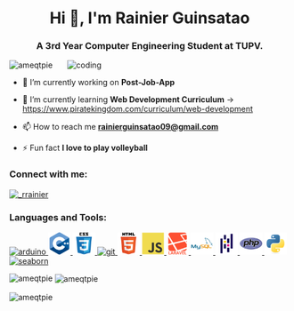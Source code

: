 <h1 align="center">Hi 👋, I'm Rainier Guinsatao</h1>
<h3 align="center">A 3rd Year Computer Engineering Student at TUPV.</h3>
<img align="right" alt="coding" width="400" src="https://media.tenor.com/GfSX-u7VGM4AAAAC/coding.gif"/>

<p align="left"> <img src="https://komarev.com/ghpvc/?username=ameqtpie&label=Profile%20views&color=0e75b6&style=flat" alt="ameqtpie" /> </p>

- 🔭 I’m currently working on **Post-Job-App**

- 🌱 I’m currently learning **Web Development Curriculum** -> https://www.piratekingdom.com/curriculum/web-development

- 📫 How to reach me **rainierguinsatao09@gmail.com**

- ⚡ Fun fact **I love to play volleyball**

<h3 align="left">Connect with me:</h3>
<p align="left">
<a href="https://instagram.com/_rrainier" target="blank"><img align="center" src="https://raw.githubusercontent.com/rahuldkjain/github-profile-readme-generator/master/src/images/icons/Social/instagram.svg" alt="_rrainier" height="30" width="40" /></a>
</p>

<h3 align="left">Languages and Tools:</h3>
<p align="left"> <a href="https://www.arduino.cc/" target="_blank" rel="noreferrer"> <img src="https://cdn.worldvectorlogo.com/logos/arduino-1.svg" alt="arduino" width="40" height="40"/> </a> <a href="https://www.w3schools.com/cpp/" target="_blank" rel="noreferrer"> <img src="https://raw.githubusercontent.com/devicons/devicon/master/icons/cplusplus/cplusplus-original.svg" alt="cplusplus" width="40" height="40"/> </a> <a href="https://www.w3schools.com/css/" target="_blank" rel="noreferrer"> <img src="https://raw.githubusercontent.com/devicons/devicon/master/icons/css3/css3-original-wordmark.svg" alt="css3" width="40" height="40"/> </a> <a href="https://git-scm.com/" target="_blank" rel="noreferrer"> <img src="https://www.vectorlogo.zone/logos/git-scm/git-scm-icon.svg" alt="git" width="40" height="40"/> </a> <a href="https://www.w3.org/html/" target="_blank" rel="noreferrer"> <img src="https://raw.githubusercontent.com/devicons/devicon/master/icons/html5/html5-original-wordmark.svg" alt="html5" width="40" height="40"/> </a> <a href="https://developer.mozilla.org/en-US/docs/Web/JavaScript" target="_blank" rel="noreferrer"> <img src="https://raw.githubusercontent.com/devicons/devicon/master/icons/javascript/javascript-original.svg" alt="javascript" width="40" height="40"/> </a> <a href="https://laravel.com/" target="_blank" rel="noreferrer"> <img src="https://raw.githubusercontent.com/devicons/devicon/master/icons/laravel/laravel-plain-wordmark.svg" alt="laravel" width="40" height="40"/> </a> <a href="https://www.mysql.com/" target="_blank" rel="noreferrer"> <img src="https://raw.githubusercontent.com/devicons/devicon/master/icons/mysql/mysql-original-wordmark.svg" alt="mysql" width="40" height="40"/> </a> <a href="https://pandas.pydata.org/" target="_blank" rel="noreferrer"> <img src="https://raw.githubusercontent.com/devicons/devicon/2ae2a900d2f041da66e950e4d48052658d850630/icons/pandas/pandas-original.svg" alt="pandas" width="40" height="40"/> </a> <a href="https://www.php.net" target="_blank" rel="noreferrer"> <img src="https://raw.githubusercontent.com/devicons/devicon/master/icons/php/php-original.svg" alt="php" width="40" height="40"/> </a> <a href="https://www.python.org" target="_blank" rel="noreferrer"> <img src="https://raw.githubusercontent.com/devicons/devicon/master/icons/python/python-original.svg" alt="python" width="40" height="40"/> </a> <a href="https://seaborn.pydata.org/" target="_blank" rel="noreferrer"> <img src="https://seaborn.pydata.org/_images/logo-mark-lightbg.svg" alt="seaborn" width="40" height="40"/> </a> </p>

<p><img align="left" src="https://github-readme-stats.vercel.app/api/top-langs?username=ameqtpie&show_icons=true&locale=en&layout=compact" alt="ameqtpie" /></p>

<p>&nbsp;<img align="center" src="https://github-readme-stats.vercel.app/api?username=ameqtpie&show_icons=true&locale=en" alt="ameqtpie" /></p>

<p><img align="center" src="https://github-readme-streak-stats.herokuapp.com/?user=ameqtpie&" alt="ameqtpie" /></p>
